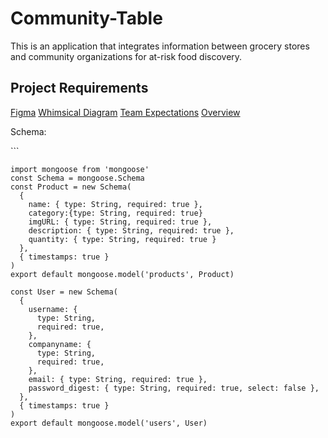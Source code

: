 # Community-Table
This is an application that integrates information between grocery stores and community organizations for at-risk food discovery.

## Project Requirements
<a href="https://www.figma.com/file/kYEHNajx152CqwGqjgOip3/Community-Table?node-id=0%3A1">Figma</a>
<a href="https://whimsical.com/community-table-FoZPsH8zCzsDTT1oWdAS1V">Whimsical Diagram</a>
<a href="https://docs.google.com/document/d/1OzatiZ3santSrK4_rQHGPNGZ-xBpKb39n5eck1PhdOM/edit?usp=sharing">Team Expectations</a>
<a href="https://docs.google.com/document/d/1_X-6IAQKls_ZJ4oxxiJzS5EmqE0wVMx_C_3YDJvBLYQ/edit?usp=sharing">Overview</a>
<p>Schema: </p>
```

```
import mongoose from 'mongoose'
const Schema = mongoose.Schema
const Product = new Schema(
  {
    name: { type: String, required: true },
    category:{type: String, required: true}
    imgURL: { type: String, required: true },
    description: { type: String, required: true },
    quantity: { type: String, required: true }
  },
  { timestamps: true }
)
export default mongoose.model('products', Product)

const User = new Schema(
  {
    username: {
      type: String,
      required: true,
    },
    companyname: {
      type: String,
      required: true,
    },
    email: { type: String, required: true },
    password_digest: { type: String, required: true, select: false },
  },
  { timestamps: true }
)
export default mongoose.model('users', User)



